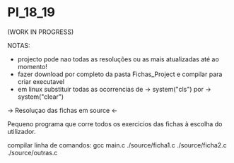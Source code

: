 # PI_18_19

(WORK IN PROGRESS)

NOTAS:
- projecto pode nao todas as resoluções ou as mais atualizadas até ao momento!
- fazer download por completo da pasta Fichas_Project e compilar para criar executavel
- em linux substituir todas as ocorrencias de -> system("cls") por -> system("clear")


-> Resoluçao das fichas em source <-


Pequeno programa que corre todos os exercicios das fichas à escolha do utilizador.

compilar linha de comandos:
gcc main.c ./source/ficha1.c ./source/ficha2.c ./source/outras.c
